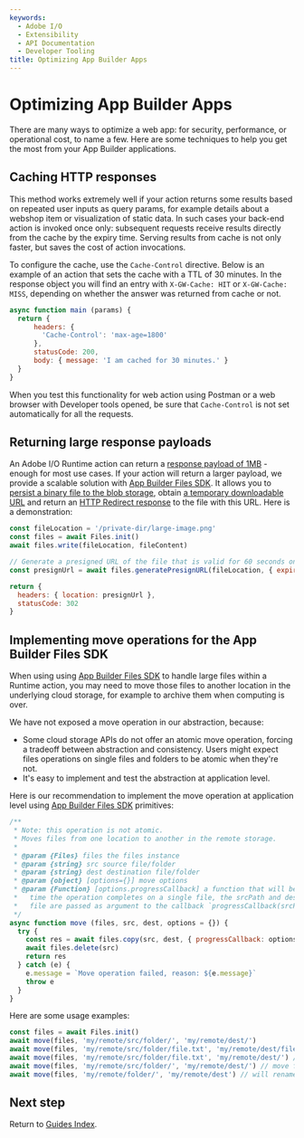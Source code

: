 ```yaml
---
keywords:
  - Adobe I/O
  - Extensibility
  - API Documentation
  - Developer Tooling
title: Optimizing App Builder Apps
---
```


# Optimizing App Builder Apps

There are many ways to optimize a web app: for security, performance, or operational cost, to name a few. Here are some techniques to help you get the most from your App Builder applications.

## Caching HTTP responses

This method works extremely well if your action returns some results based on repeated user inputs as query params, for example details about a webshop item or visualization of static data. In such cases your back-end action is invoked once only: subsequent requests receive results directly from the cache by the expiry time. Serving results from cache is not only faster, but saves the cost of action invocations.

To configure the cache, use the `Cache-Control` directive. Below is an example of an action that sets the cache with a TTL of 30 minutes. In the response object you will find an entry with `X-GW-Cache: HIT` or `X-GW-Cache: MISS`, depending on whether the answer was returned from cache or not.

```javascript
async function main (params) {
  return {
      headers: {
        'Cache-Control': 'max-age=1800'
      },
      statusCode: 200,
      body: { message: 'I am cached for 30 minutes.' }
  }
}
```

When you test this functionality for web action using Postman or a web browser with Developer tools opened, be sure that `Cache-Control` is not set automatically for all the requests.

## Returning large response payloads

An Adobe I/O Runtime action can return a [response payload of 1MB](../runtime_guides/system_settings.md) - enough for most use cases. If your action will return a larger payload, we provide a scalable solution with [App Builder Files SDK](https://github.com/adobe/aio-lib-files). It allows you to [persist a binary file to the blob storage](https://github.com/adobe/aio-lib-files/blob/master/doc/api.md#Files+write), obtain [a temporary downloadable URL](https://github.com/adobe/aio-lib-files/blob/master/doc/api.md#Files+generatePresignURL) and return an [HTTP Redirect response](https://developer.mozilla.org/en-US/docs/Web/HTTP/Status/302) to the file with this URL. Here is a demonstration:

```javascript
const fileLocation = '/private-dir/large-image.png'
const files = await Files.init()
await files.write(fileLocation, fileContent)

// Generate a presigned URL of the file that is valid for 60 seconds only
const presignUrl = await files.generatePresignURL(fileLocation, { expiryInSeconds: 60 })

return {
  headers: { location: presignUrl }, 
  statusCode: 302
}
```

## Implementing move operations for the App Builder Files SDK

When using using [App Builder Files SDK](https://github.com/adobe/aio-lib-files) to handle large files within a Runtime action, you may need to move those files to another location in the underlying cloud storage, for example to archive them when computing is over.

We have not exposed a move operation in our abstraction, because:

- Some cloud storage APIs do not offer an atomic move operation, forcing a tradeoff between abstraction and consistency. Users might expect files operations on single files and folders to be atomic when they're not.
- It's easy to implement and test the abstraction at application level.

Here is our recommendation to implement the move operation at application level using [App Builder Files SDK](https://github.com/adobe/aio-lib-files) primitives:

```javascript
/**
 * Note: this operation is not atomic.
 * Moves files from one location to another in the remote storage. 
 *  
 * @param {Files} files the files instance
 * @param {string} src source file/folder
 * @param {string} dest destination file/folder
 * @param {object} [options={}] move options
 * @param {Function} [options.progressCallback] a function that will be called every
 *   time the operation completes on a single file, the srcPath and destPath to the moved
 *   file are passed as argument to the callback `progressCallback(srcPath, destPath)`
 */
async function move (files, src, dest, options = {}) {
  try {
    const res = await files.copy(src, dest, { progressCallback: options.progressCallback })
    await files.delete(src)
    return res
  } catch (e) {
    e.message = `Move operation failed, reason: ${e.message}`
    throw e
  }
}
```

Here are some usage examples:

```javascript
const files = await Files.init()
await move(files, 'my/remote/src/folder/', 'my/remote/dest/')
await move(files, 'my/remote/src/folder/file.txt', 'my/remote/dest/file2.md') // will move and rename the file
await move(files, 'my/remote/src/folder/file.txt', 'my/remote/dest/') // will move file.txt to dest folder
await move(files, 'my/remote/src/folder/', 'my/remote/dest/') // move folder to the dest folder
await move(files, 'my/remote/folder/', 'my/remote/dest') // will rename folder to dest
```

## Next step

Return to [Guides Index](../guides_index.md).
